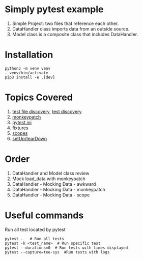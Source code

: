 # Simply pytest example
1) Simple Project: two files that reference each other.
2) DataHandler class imports data from an outside source.
3) Model class is a composite class that includes DataHandler.

# Installation
```
python3 -m venv venv
. venv/bin/activate
pip3 install -e .[dev]
```

# Topics Covered
1. [test file discovery](https://docs.pytest.org/en/latest/getting-started.html#run-multiple-tests), [test discovery](https://docs.pytest.org/en/latest/goodpractices.html#conventions-for-python-test-discovery)
1. [monkeypatch](https://docs.pytest.org/en/latest/monkeypatch.html)
1. [pytest.ini](https://docs.pytest.org/en/latest/customize.html)
1. [fixtures](https://docs.pytest.org/en/latest/fixture.html)
1. [scopes](https://docs.pytest.org/en/latest/fixture.html#scope-sharing-a-fixture-instance-across-tests-in-a-class-module-or-session)
1. [setUp/tearDown](https://docs.pytest.org/en/latest/fixture.html#fixture-finalization-executing-teardown-code)

# Order
1. DataHandler and Model class review
1. Mock load_data with monkeypatch
1. DataHandler - Mocking Data - awkward
2. DataHandler - Mocking Data - monkeypatch
3. DataHandler - Mocking Data - scope


# Useful commands

Run all test located by pytest
```
pytest .   # Run all tests
pytest -k <test_name>  # Run specific test
pytest --durations=0  # Run tests with times displayed
pytest --capture=tee-sys  #Run tests with logs
```
